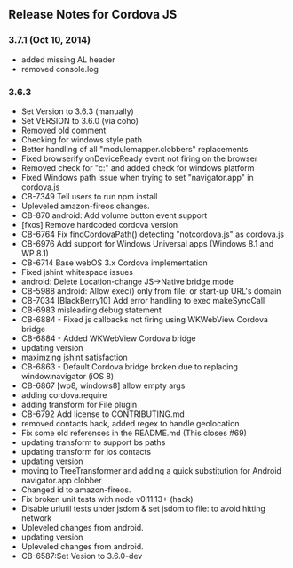 <!--
#
# Licensed to the Apache Software Foundation (ASF) under one
# or more contributor license agreements.  See the NOTICE file
# distributed with this work for additional information
# regarding copyright ownership.  The ASF licenses this file
# to you under the Apache License, Version 2.0 (the
# "License"); you may not use this file except in compliance
# with the License.  You may obtain a copy of the License at
#
# http://www.apache.org/licenses/LICENSE-2.0
#
# Unless required by applicable law or agreed to in writing,
# software distributed under the License is distributed on an
# "AS IS" BASIS, WITHOUT WARRANTIES OR CONDITIONS OF ANY
#  KIND, either express or implied.  See the License for the
# specific language governing permissions and limitations
# under the License.
#
-->
## Release Notes for Cordova JS ##

### 3.7.1 (Oct 10, 2014)
* added missing AL header
* removed console.log

### 3.6.3 ###

* Set Version to 3.6.3 (manually)
* Set VERSION to 3.6.0 (via coho)
* Removed old comment
* Checking for windows style path
* Better handling of all "modulemapper.clobbers" replacements
* Fixed browserify onDeviceReady event not firing on the browser
* Removed check for "c:" and added check for windows platform
* Fixed Windows path issue when trying to set "navigator.app" in cordova.js
* CB-7349 Tell users to run npm install
* Upleveled amazon-fireos changes.
* CB-870 android: Add volume button event support
* [fxos] Remove hardcoded cordova version
* CB-6764 Fix findCordovaPath() detecting "notcordova.js" as cordova.js
* CB-6976 Add support for Windows Universal apps (Windows 8.1 and WP 8.1)
* CB-6714 Base webOS 3.x Cordova implementation
* Fixed jshint whitespace issues
* android: Delete Location-change JS->Native bridge mode
* CB-5988 android: Allow exec() only from file: or start-up URL's domain
* CB-7034 [BlackBerry10] Add error handling to exec makeSyncCall
* CB-6983 misleading debug statement
* CB-6884 - Fixed js callbacks not firing using WKWebView Cordova bridge
* CB-6884 - Added WKWebView Cordova bridge
* updating version
* maximzing jshint satisfaction
* CB-6863 - Default Cordova bridge broken due to replacing window.navigator (iOS 8)
* CB-6867 [wp8, windows8] allow empty args
* adding cordova.require
* adding transform for File plugin
* CB-6792 Add license to CONTRIBUTING.md
* removed contacts hack, added regex to handle geolocation
* Fix some old references in the README.md (This closes #69)
* updating transform to support bs paths
* updating transform for ios contacts
* updating version
* moving to TreeTransformer and adding a quick substitution for Android navigator.app clobber
* Changed id to amazon-fireos.
* Fix broken unit tests with node v0.11.13+ (hack)
* Disable urlutil tests under jsdom & set jsdom to file: to avoid hitting network
* Upleveled changes from android.
* updating version
* Upleveled changes from android.
* CB-6587:Set Vesion to 3.6.0-dev
